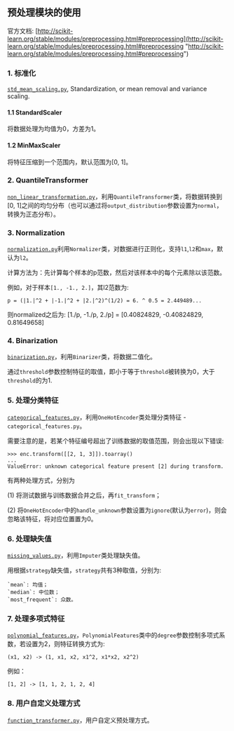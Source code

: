 ## 预处理模块的使用

官方文档: [http://scikit-learn.org/stable/modules/preprocessing.html#preprocessing](http://scikit-learn.org/stable/modules/preprocessing.html#preprocessing "http://scikit-learn.org/stable/modules/preprocessing.html#preprocessing")

### 1. 标准化

[`std_mean_scaling.py`](https://github.com/liu-nlper/sklearn-practice/blob/master/sklearn.preprocessing/std_mean_scaling.py), Standardization, or mean removal and variance scaling.

#### 1.1 StandardScaler

将数据处理为均值为0，方差为1。

#### 1.2 MinMaxScaler

将特征压缩到一个范围内，默认范围为[0, 1]。

### 2. QuantileTransformer

[`non_linear_transformation.py`](https://github.com/liu-nlper/sklearn-practice/blob/master/sklearn.preprocessing/non_linear_transformation.py)，利用`QuantileTransformer`类，将数据转换到[0, 1]之间的均匀分布（也可以通过将`output_distribution`参数设置为`normal`，转换为正态分布）。

### 3. Normalization

[`normalization.py`](https://github.com/liu-nlper/sklearn-practice/blob/master/sklearn.preprocessing/normalization.py)利用`Normalizer`类，对数据进行正则化，支持`l1`,`l2`和`max`，默认为`l2`。

计算方法为：先计算每个样本的p范数，然后对该样本中的每个元素除以该范数。

例如，对于样本`[1., -1., 2.]`，其l2范数为:

    p = (|1.|^2 + |-1.|^2 + |2.|^2)^(1/2) = 6. ^ 0.5 = 2.449489...

则normalized之后为: \[1./p, -1./p, 2./p\] = \[0.40824829, -0.40824829, 0.81649658\]

### 4. Binarization
[`binarization.py`](https://github.com/liu-nlper/sklearn-practice/blob/master/sklearn.preprocessing/binarization.py)，利用`Binarizer`类，将数据二值化。

通过`threshold`参数控制特征的取值，即小于等于`threshold`被转换为0，大于`threshold`的为1.

### 5. 处理分类特征

[`categorical_features.py`](https://github.com/liu-nlper/sklearn-practice/blob/master/sklearn.preprocessing/categorical_features.py)，利用`OneHotEncoder`类处理分类特征 - `categorical_features.py`。

需要注意的是，若某个特征编号超出了训练数据的取值范围，则会出现以下错误:

    >>> enc.transform([[2, 1, 3]]).toarray()
    ...
    ValueError: unknown categorical feature present [2] during transform.

有两种处理方式，分别为

 (1) 将测试数据与训练数据合并之后，再`fit_transform`；

 (2) 将`OneHotEncoder`中的`handle_unknown`参数设置为`ignore`(默认为`error`)，则会忽略该特征，将对应位置置为0。

### 6. 处理缺失值

[`missing_values.py`](https://github.com/liu-nlper/sklearn-practice/blob/master/sklearn.preprocessing/missing_values.py)，利用`Imputer`类处理缺失值。


 用根据`strategy`缺失值，`strategy`共有3种取值，分别为:

    `mean`: 均值；
    `median`: 中位数；
    `most_frequent`: 众数。

### 7. 处理多项式特征

[`polynomial_features.py`](https://github.com/liu-nlper/sklearn-practice/blob/master/sklearn.preprocessing/polynomial_features.py)，`PolynomialFeatures`类中的`degree`参数控制多项式系数，若设置为2，则特征转换方式为:

    (x1, x2) -> (1, x1, x2, x1^2, x1*x2, x2^2)

例如：

    [1, 2] -> [1, 1, 2, 1, 2, 4]

### 8. 用户自定义处理方式

[`function_transformer.py`](https://github.com/liu-nlper/sklearn-practice/blob/master/sklearn.preprocessing/function_transformer.py)，用户自定义预处理方式。

